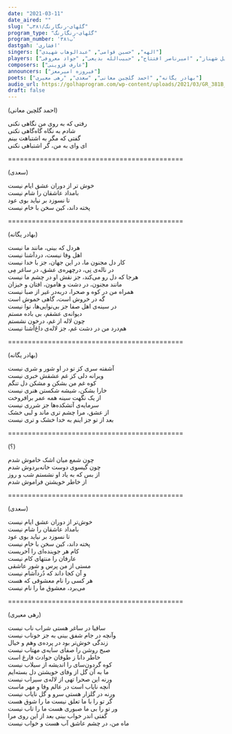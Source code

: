 ```yaml
---
date: "2021-03-11"
date_aired: ""
slug: "گلهای-رنگارنگ/۳۸۱ب"
program_type: "گلهای-رنگارنگ"
program_number: '۳۸۱ب'
dastgah: 'افشاری'
singers: ["الهه", "حسین قوامی", "عبدالوهاب شهیدی"]
players: ["جلیل شهناز", "امیرناصر افتتاح", "حبیب‌الله بدیعی", "جواد معروفی"]
composers: ["عارف قزوینی"]
announcers: ["فیروزه امیرمعز"]
poets: ["بهادر یگانه", "احمد گلچین معانی", "سعدی", "رهی معیری"]
audio_url: https://golhaprogram.com/wp-content/uploads/2021/03/GR_381B_Elaheh_Ghavami_Shahidi.mp3
draft: false
---
```


(احمد گلچین معانی)  

رفتی‌ که به روی من نگاهی‌ نکنی‌  
شادم به نگاه گاه‌گاهی‌ نکنی‌  
گفتی‌ که مگر به اشتباهت بینم  
ای وای به من، گر اشتباهی نکنی‌  

============================================  

(سعدی)  

خوش تر از دوران عشق ایام نیست  
بامداد عاشقان را شام نیست  
تا نسوزد بر نیاید بوی عود  
پخته داند، کین سخن با خام نیست  

============================================  

(بهادر یگانه)  

هردل که بینی، مانند ما نیست  
اهل وفا نیست، دردآشنا نیست  
کار دل مجنون ما، در این جهان، جز با خدا نیست  
در ناله‌ی نِی، درچهره‌ی عشق، در ساغر مِی  
هرجا که دل رو می‌کند، جز نقش او در چشم ما نیست  
مانند مجنون، در دشت و هامون، افتان و خیزان  
همراه من در کوه و صحرا، دربه‌در غیر از صبا نیست  
گه در خروش است، گاهی خموش است  
در سینه‌ی اهل صفا جز بی‌نوایی‌ها، نوا نیست  
دیوانه‌ی عشقم، بی باده مستم  
چون لاله از غم، درخون نشستم  
هم‌درد من در دشت غم، جز لاله‌ی داغ‌آشنا نیست  

============================================  

(بهادر یگانه)  

آشفته سری کز تو در او شور و شری نیست  
ویرانه دلی کز غم عشقش خبری نیست  
کوه غم من بشکن و مشکن دل تنگم  
خارا بشکن، شیشه شکستن هنری نیست  
از یک نگهت سینه همه عمر برافروخت  
سرمایه‌ی آتشکده‌ها جز شرری نیست  
از عشق، مرا چشم تری ماند و لبی خشک  
بعد از تو جز اینم به خدا خشک و تری نیست  

============================================  

(؟)  

چون شمع میان اشک خاموش شدم  
چون گیسوی دوست خانه‌بردوش شدم  
از بس که به یاد او نشستم شب و روز  
از خاطر خویشتن فراموش شدم  

============================================  

(سعدی)  

خوش‌تر از دوران عشق ایام نیست  
بامداد عاشقان را شام نیست  
تا نسوزد بر نیاید بوی عود  
پخته داند، کین سخن با خام نیست  
کام هر جوینده‌ای را آخریست  
عارفان را منتهای کام نیست  
مستی از من پرس و شور عاشقی  
و آن کجا داند که دُردآشام نیست  
هر کسی را نام معشوقی که هست  
می‌برد، معشوق ما را نام نیست  

============================================  

(رهی معیری)  

ساقیا در ساغر هستی شراب ناب نیست  
وآنچه در جام شفق بینی به جز خوناب نیست  
زندگی خوش‌تر بود در پرده‌ی وهم و خیال  
صبح روشن را صفای سایه‌ی مهتاب نیست  
خاطر دانا ز طوفان حوادث فارغ است  
کوه گردون‌سای را اندیشه از سیلاب نیست  
ما به آن گل از وفای خویشتن دل بسته‌ایم  
ورنه این صحرا تهی از لاله‌ی سیراب نیست  
آنچه نایاب است در عالم وفا و مهر ماست  
ورنه در گلزار هستی سرو و گل نایاب نیست  
گر تو را با ما تعلق نیست ما را شوق هست  
ور تو را بی ما صبوری هست ما را تاب نیست  
گفتی اندر خواب بینی بعد از این روی مرا  
ماه من، در چشم عاشق آب هست و خواب نیست  
